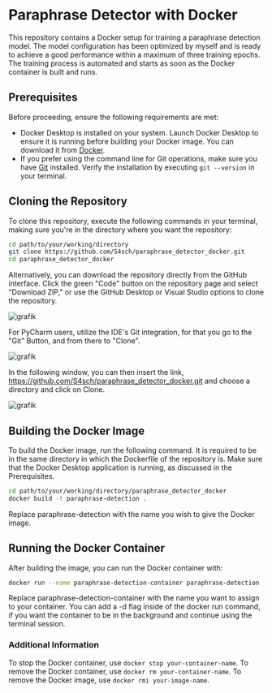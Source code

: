 # Paraphrase Detector with Docker

This repository contains a Docker setup for training a paraphrase detection model. The model configuration has been optimized by myself and is ready to achieve a good performance within a maximum of three training epochs. The training process is automated and starts as soon as the Docker container is built and runs.

## Prerequisites

Before proceeding, ensure the following requirements are met:

- Docker Desktop is installed on your system. Launch Docker Desktop to ensure it is running before building your Docker image. You can download it from [Docker](https://www.docker.com/get-started).
- If you prefer using the command line for Git operations, make sure you have [Git](https://git-scm.com/downloads) installed. Verify the installation by executing `git --version` in your terminal.

## Cloning the Repository

To clone this repository, execute the following commands in your terminal, making sure you're in the directory where you want the repository:


```bash
cd path/to/your/working/directory
git clone https://github.com/S4sch/paraphrase_detector_docker.git
cd paraphrase_detector_docker
```


Alternatively, you can download the repository directly from the GitHub interface. Click the green "Code" button on the repository page and select "Download ZIP," or use the GitHub Desktop or Visual Studio options to clone the repository.

![grafik](https://github.com/S4sch/paraphrase_detector_docker/assets/50823858/9cb0eba6-c722-4ce3-89b4-ecc7e65cc1a4)



For PyCharm users, utilize the IDE's Git integration, for that you go to the "Git" Button, and from there to "Clone".

![grafik](https://github.com/S4sch/paraphrase_detector_docker/assets/50823858/c1ea244f-cba3-40ab-bcf2-82c8a9dcd1ce)


In the following window, you can then insert the link, https://github.com/S4sch/paraphrase_detector_docker.git and choose a directory and click on Clone. 

![grafik](https://github.com/S4sch/paraphrase_detector_docker/assets/50823858/9e652e84-ed41-4e2e-82c8-4c46ad000919)


## Building the Docker Image

To build the Docker image, run the following command. It is required to be in the same directory in which the Dockerfile of the repository is. Make sure that the Docker Desktop application is running, as discussed in the Prerequisites.

```bash
cd path/to/your/working/directory/paraphrase_detector_docker
docker build -t paraphrase-detection .
```
Replace paraphrase-detection with the name you wish to give the Docker image.


## Running the Docker Container

After building the image, you can run the Docker container with:

```bash
docker run --name paraphrase-detection-container paraphrase-detection
```

Replace paraphrase-detection-container with the name you want to assign to your container.
You can add a -d flag inside of the docker run command, if you want the container to be in the background and continue using the terminal session.


### Additional Information

To stop the Docker container, use ```docker stop your-container-name```.
To remove the Docker container, use ```docker rm your-container-name```.
To remove the Docker image, use ```docker rmi your-image-name```.









